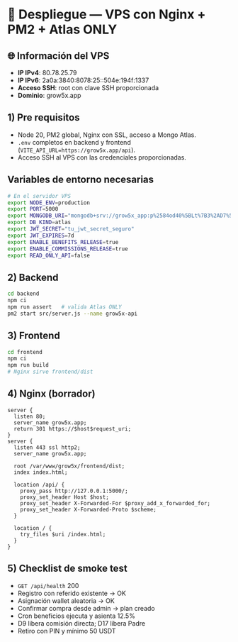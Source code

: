 # 🚀 Despliegue — VPS con Nginx + PM2 + Atlas ONLY

## 🌐 Información del VPS
- **IP IPv4**: 80.78.25.79
- **IP IPv6**: 2a0a:3840:8078:25::504e:194f:1337
- **Acceso SSH**: root con clave SSH proporcionada
- **Dominio**: grow5x.app

## 1) Pre requisitos
- Node 20, PM2 global, Nginx con SSL, acceso a Mongo Atlas.
- `.env` completos en backend y frontend (`VITE_API_URL=https://grow5x.app/api`).
- Acceso SSH al VPS con las credenciales proporcionadas.

## Variables de entorno necesarias

```bash
# En el servidor VPS
export NODE_ENV=production
export PORT=5000
export MONGODB_URI="mongodb+srv://grow5x_app:p%2584od40%5BLt%7B3%2AD7%5D-jfo%5D72%24JUWBI9@cluster0.lyjjxws.mongodb.net/?retryWrites=true&w=majority&appName=Cluster0"
export DB_KIND=atlas
export JWT_SECRET="tu_jwt_secret_seguro"
export JWT_EXPIRES=7d
export ENABLE_BENEFITS_RELEASE=true
export ENABLE_COMMISSIONS_RELEASE=true
export READ_ONLY_API=false
```

## 2) Backend
```bash
cd backend
npm ci
npm run assert   # valida Atlas ONLY
pm2 start src/server.js --name grow5x-api
```

## 3) Frontend
```bash
cd frontend
npm ci
npm run build
# Nginx sirve frontend/dist
```

## 4) Nginx (borrador)
```
server {
  listen 80;
  server_name grow5x.app;
  return 301 https://$host$request_uri;
}
server {
  listen 443 ssl http2;
  server_name grow5x.app;

  root /var/www/grow5x/frontend/dist;
  index index.html;

  location /api/ {
    proxy_pass http://127.0.0.1:5000/;
    proxy_set_header Host $host;
    proxy_set_header X-Forwarded-For $proxy_add_x_forwarded_for;
    proxy_set_header X-Forwarded-Proto $scheme;
  }

  location / {
    try_files $uri /index.html;
  }
}
```

## 5) Checklist de smoke test
- `GET /api/health` 200
- Registro con referido existente → OK
- Asignación wallet aleatoria → OK
- Confirmar compra desde admin → plan creado
- Cron beneficios ejecuta y asienta 12.5%
- D9 libera comisión directa; D17 libera Padre
- Retiro con PIN y mínimo 50 USDT
